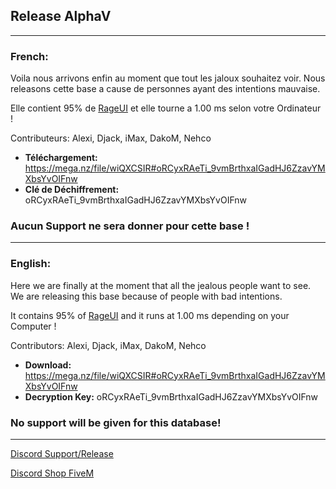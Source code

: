 ## Release AlphaV
____

### French:
Voila nous arrivons enfin au moment que tout les jaloux souhaitez voir.
Nous releasons cette base a cause de personnes ayant des intentions mauvaise.

Elle contient 95% de [RageUI](https://github.com/iTexZoz/RageUI) et elle tourne a 1.00 ms selon votre Ordinateur !

Contributeurs: Alexi, Djack, iMax, DakoM, Nehco

- **Téléchargement:** https://mega.nz/file/wiQXCSIR#oRCyxRAeTi_9vmBrthxaIGadHJ6ZzavYMXbsYvOIFnw
- **Clé de Déchiffrement:** oRCyxRAeTi_9vmBrthxaIGadHJ6ZzavYMXbsYvOIFnw

### Aucun Support ne sera donner pour cette base !

____

### English:
Here we are finally at the moment that all the jealous people want to see.
We are releasing this base because of people with bad intentions.

It contains 95% of [RageUI](https://github.com/iTexZoz/RageUI) and it runs at 1.00 ms depending on your Computer !

Contributors: Alexi, Djack, iMax, DakoM, Nehco

- **Download:** https://mega.nz/file/wiQXCSIR#oRCyxRAeTi_9vmBrthxaIGadHJ6ZzavYMXbsYvOIFnw
- **Decryption Key:** oRCyxRAeTi_9vmBrthxaIGadHJ6ZzavYMXbsYvOIFnw

### No support will be given for this database!

____

[Discord Support/Release](https://discord.gg/EBfXQ94ewu)


[Discord Shop FiveM](https://discord.gg/mUmeeUsFcU)

